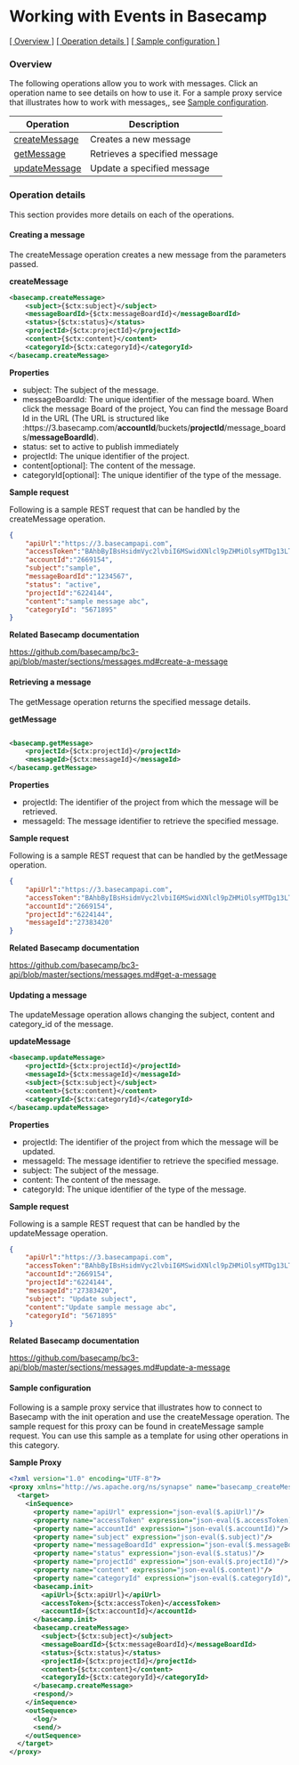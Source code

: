 # Working with Events in Basecamp

[[  Overview ]](#overview)  [[ Operation details ]](#operation-details)  [[  Sample configuration  ]](#sample-configuration)

### Overview 

The following operations allow you to work with messages. Click an operation name to see details on how to use it.
For a sample proxy service that illustrates how to work with messages,, see [Sample configuration](#sample-configuration).

| Operation        | Description |
| ------------- |-------------|
| [createMessage](#creating-a-message)    | Creates a new message|
| [getMessage](#retrieving-a-message)    | Retrieves a specified message|
| [updateMessage](#updating-a-message)    | Update a specified message|

### Operation details

This section provides more details on each of the operations.

#### Creating a message
The createMessage operation creates a new message from the parameters passed.

**createMessage**
```xml
<basecamp.createMessage>
    <subject>{$ctx:subject}</subject>
    <messageBoardId>{$ctx:messageBoardId}</messageBoardId>
    <status>{$ctx:status}</status>
    <projectId>{$ctx:projectId}</projectId>
    <content>{$ctx:content}</content>
    <categoryId>{$ctx:categoryId}</categoryId>
</basecamp.createMessage>  
```

**Properties**
* subject: The subject of the message.
* messageBoardId: The unique identifier of the message board. When click the message Board of the project, You can find the message Board Id in the URL (The URL is structured like :https://<i></i>3.basecamp.com/**accountId**/buckets/**projectId**/message_boards/**messageBoardId**).
* status: set to active to publish immediately
* projectId: The unique identifier of the project.
* content[optional]: The content of the message.
* categoryId[optional]: The unique identifier of the type of the message.

**Sample request**

Following is a sample REST request that can be handled by the createMessage operation.

```json
{
    "apiUrl":"https://3.basecampapi.com",
    "accessToken":"BAhbByIBsHsidmVyc2lvbiI6MSwidXNlcl9pZHMiOlsyMTDg13LTA0VDA3OjM2OjMxWiJ9dToJVGltZQ2HmBzAqS77kQ==--1fb2c32e4d904b7960b77d5e81db7c6666dee01c2",
    "accountId":"2669154",
    "subject":"sample",
    "messageBoardId":"1234567",
    "status": "active",
    "projectId":"6224144",
    "content":"sample message abc",
    "categoryId": "5671895"
} 
```

**Related Basecamp documentation**

https://github.com/basecamp/bc3-api/blob/master/sections/messages.md#create-a-message

#### Retrieving a message
The getMessage operation returns the specified message details.

**getMessage**
```xml

<basecamp.getMessage>
    <projectId>{$ctx:projectId}</projectId>
    <messageId>{$ctx:messageId}</messageId>
</basecamp.getMessage>  
```

**Properties**
* projectId: The identifier of the project from which the message will be retrieved.
* messageId: The message identifier to retrieve the specified message.

**Sample request**

Following is a sample REST request that can be handled by the getMessage operation.

```json
{
    "apiUrl":"https://3.basecampapi.com",
    "accessToken":"BAhbByIBsHsidmVyc2lvbiI6MSwidXNlcl9pZHMiOlsyMTDg13LTA0VDA3OjM2OjMxWiJ9dToJVGltZQ2HmBzAqS77kQ==--1fb2c32e4d904b7960b77d5e81db7c6666dee01c2",
    "accountId":"2669154",
    "projectId":"6224144",
    "messageId":"27383420"
}
```

**Related Basecamp documentation**

https://github.com/basecamp/bc3-api/blob/master/sections/messages.md#get-a-message

#### Updating a message
The updateMessage operation allows changing the subject, content and category_id of the message.

**updateMessage**
```xml
<basecamp.updateMessage>
    <projectId>{$ctx:projectId}</projectId>
    <messageId>{$ctx:messageId}</messageId>
    <subject>{$ctx:subject}</subject>
    <content>{$ctx:content}</content>
    <categoryId>{$ctx:categoryId}</categoryId>
</basecamp.updateMessage>   
```

**Properties**
* projectId: The identifier of the project from which the message will be updated.
* messageId: The message identifier to retrieve the specified message.
* subject: The subject of the message.
* content: The content of the message.
* categoryId: The unique identifier of the type of the message.

**Sample request**

Following is a sample REST request that can be handled by the updateMessage operation.

```json
{
    "apiUrl":"https://3.basecampapi.com",
    "accessToken":"BAhbByIBsHsidmVyc2lvbiI6MSwidXNlcl9pZHMiOlsyMTDg13LTA0VDA3OjM2OjMxWiJ9dToJVGltZQ2HmBzAqS77kQ==--1fb2c32e4d904b7960b77d5e81db7c6666dee01c2",
    "accountId":"2669154",
    "projectId":"6224144",
    "messageId":"27383420",
    "subject": "Update subject",
    "content":"Update sample message abc",
    "categoryId": "5671895"
}
```

**Related Basecamp documentation**

https://github.com/basecamp/bc3-api/blob/master/sections/messages.md#update-a-message

#### Sample configuration

Following is a sample proxy service that illustrates how to connect to Basecamp with the init operation and use the createMessage operation. The sample request for this proxy can be found in createMessage sample request. You can use this sample as a template for using other operations in this category.

**Sample Proxy**
```xml
<?xml version="1.0" encoding="UTF-8"?>
<proxy xmlns="http://ws.apache.org/ns/synapse" name="basecamp_createMessage" transports="https,http" statistics="disable" trace="disable" startOnLoad="true">
  <target>
    <inSequence>
      <property name="apiUrl" expression="json-eval($.apiUrl)"/>
      <property name="accessToken" expression="json-eval($.accessToken)"/>
      <property name="accountId" expression="json-eval($.accountId)"/>   
      <property name="subject" expression="json-eval($.subject)"/>
      <property name="messageBoardId" expression="json-eval($.messageBoardId)"/>
      <property name="status" expression="json-eval($.status)"/>
      <property name="projectId" expression="json-eval($.projectId)"/>
      <property name="content" expression="json-eval($.content)"/>         
      <property name="categoryId" expression="json-eval($.categoryId)"/>     
      <basecamp.init>
        <apiUrl>{$ctx:apiUrl}</apiUrl>
        <accessToken>{$ctx:accessToken}</accessToken>
        <accountId>{$ctx:accountId}</accountId>    
      </basecamp.init>     
      <basecamp.createMessage>
        <subject>{$ctx:subject}</subject>
        <messageBoardId>{$ctx:messageBoardId}</messageBoardId>
        <status>{$ctx:status}</status>
        <projectId>{$ctx:projectId}</projectId>
        <content>{$ctx:content}</content>
        <categoryId>{$ctx:categoryId}</categoryId>
      </basecamp.createMessage>
      <respond/>
    </inSequence>
    <outSequence>
      <log/>
      <send/>
    </outSequence>
  </target>
</proxy> 
```
